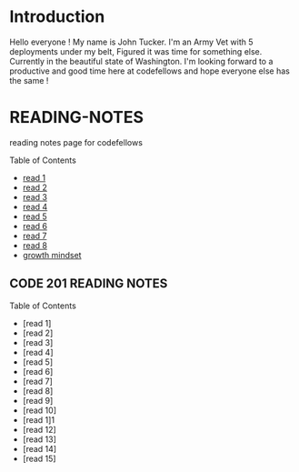 # Introduction
Hello everyone ! My name is John Tucker. I'm an Army Vet with 5 deployments under my belt, Figured it was time for something else. Currently in the beautiful state of Washington. I'm looking forward to a productive and good time here at codefellows and hope everyone else has the same !


# READING-NOTES
reading notes page for codefellows

Table of Contents

* [read 1](markdown.md)
* [read 2](coders_comp.md)
* [read 3](rev_cloud.md)
* [read 4](html.md)
* [read 5](css.md)
* [read 6](java.md)
* [read 7](pjava.md)
* [read 8](opersloops.md)
* [growth mindset](growthm.md)

## CODE 201 READING NOTES

Table of Contents

* [read 1]
* [read 2]
* [read 3]
* [read 4]
* [read 5]
* [read 6]
* [read 7]
* [read 8]
* [read 9]
* [read 10]
* [read 1]1
* [read 12]
* [read 13]
* [read 14]
* [read 15]





